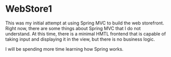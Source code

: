 # WebStore1

This was my initial attempt at using Spring MVC to build the web storefront. Right now, there are some things about Spring MVC that
I do not understand. At this time, there is a minimal HMTL frontend that is capable of taking input and displaying it in the view,
but there is no business logic. 

I will be spending more time learning how Spring works.
